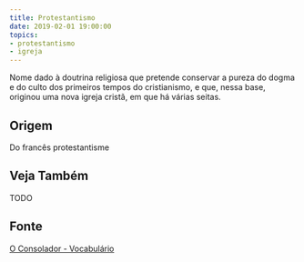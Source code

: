 ```yaml
---
title: Protestantismo
date: 2019-02-01 19:00:00
topics:
- protestantismo
- igreja
---
```


Nome dado à doutrina religiosa que pretende conservar a pureza do dogma e do
culto dos primeiros tempos do cristianismo, e que, nessa base, originou uma nova
igreja cristã, em que há várias seitas. 

## Origem
Do francês protestantisme

## Veja Também
TODO

## Fonte
[O Consolador - Vocabulário](http://www.oconsolador.com.br/linkfixo/vocabulario/principal.html)

